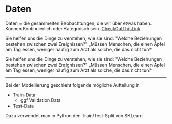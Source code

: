 # Daten


Daten = die gesammelten Beobachtungen, die wir über etwas haben. Können Kontinuierlich oder Kategroisch sein. [CheckOutThisLink](./0_Datentypen.md)


Sie helfen uns die Dinge zu verstehen, wie sie sind:
"Welche Beziehungen bestehen zwischen zwei Ereignissen?"
„Müssen Menschen, die einen Apfel am Tag essen, weniger häufig zum
Arzt als solche, die das nicht tun?


Sie helfen uns die Dinge zu verstehen, wie sie sind:
"Welche Beziehungen bestehen zwischen zwei Ereignissen?"
„Müssen Menschen, die einen Apfel am Tag essen, weniger häufig zum
Arzt als solche, die das nicht tun?

---

Bei der Modellierung geschieht folgende mögliche Aufteilung in 

* Train-Data
  * ggf Validation Data
* Test-Data

Dazu verwendet man in Python den Train/Test-Split von SKLearn

